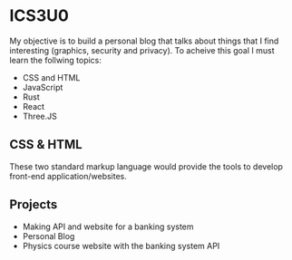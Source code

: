 # ICS3U0
My objective is to build a personal blog that talks about things that I find interesting (graphics, security and privacy). To acheive this goal I must learn the follwing topics: 
* CSS and HTML
* JavaScript
* Rust
* React
* Three.JS

## CSS & HTML
These two standard markup language would provide the tools to develop front-end application/websites.

## Projects
* Making API and website for a banking system 
* Personal Blog 
* Physics course website with the banking system API
